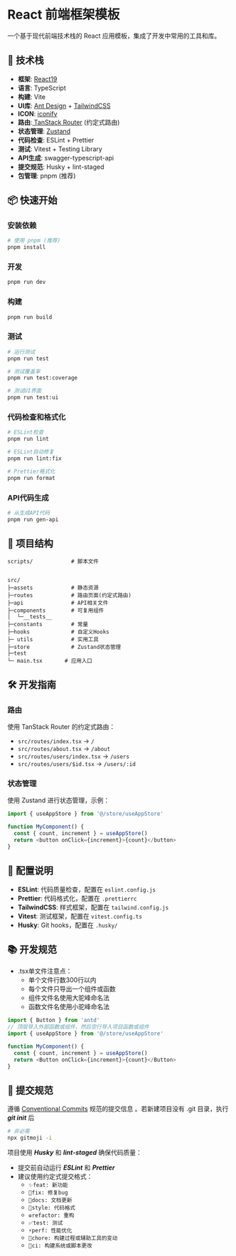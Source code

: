 # React 前端框架模板

一个基于现代前端技术栈的 React 应用模板，集成了开发中常用的工具和库。

## 🚀 技术栈

- **框架**: [React19](https://react.dev/learn)
- **语言**: TypeScript
- **构建**: Vite
- **UI库**: [Ant Design](https://ant.design/components/overview-cn/) + [TailwindCSS](https://tailwindcss.com)
- **ICON**: [iconify](https://icon-sets.iconify.design)
- **路由**:[ TanStack Router](https://tanstack.com/router/latest) (约定式路由)
- **状态管理**: [Zustand](https://zustand.docs.pmnd.rs/getting-started/introduction)
- **代码检查**: ESLint + Prettier
- **测试**: Vitest + Testing Library
- **API生成**: swagger-typescript-api
- **提交规范**: Husky + lint-staged
- **包管理**: pnpm (推荐)

## 📦 快速开始

### 安装依赖

```bash
# 使用 pnpm (推荐)
pnpm install
```

### 开发

```bash
pnpm run dev
```

### 构建

```bash
pnpm run build
```

### 测试

```bash
# 运行测试
pnpm run test

# 测试覆盖率
pnpm run test:coverage

# 测试UI界面
pnpm run test:ui
```

### 代码检查和格式化

```bash
# ESLint检查
pnpm run lint

# ESLint自动修复
pnpm run lint:fix

# Prettier格式化
pnpm run format
```

### API代码生成

```bash
# 从生成API代码
pnpm run gen-api
```

## 📁 项目结构

```tree
scripts/            # 脚本文件


src/
├─assets            # 静态资源
├─routes            # 路由页面(约定式路由)
├─api               # API相关文件
├─components        # 可复用组件
│  └─__tests__
├─constants         # 常量
├─hooks             # 自定义Hooks
├─ utils            # 实用工具
├─store             # Zustand状态管理
├─test
└─ main.tsx       # 应用入口
```

## 🛠️ 开发指南

### 路由

使用 TanStack Router 的约定式路由：

- `src/routes/index.tsx` → `/`
- `src/routes/about.tsx` → `/about`
- `src/routes/users/index.tsx` → `/users`
- `src/routes/users/$id.tsx` → `/users/:id`

### 状态管理

使用 Zustand 进行状态管理，示例：

```typescript
import { useAppStore } from '@/store/useAppStore'

function MyComponent() {
  const { count, increment } = useAppStore()
  return <button onClick={increment}>{count}</button>
}
```

## 🔧 配置说明

- **ESLint**: 代码质量检查，配置在 `eslint.config.js`
- **Prettier**: 代码格式化，配置在 `.prettierrc`
- **TailwindCSS**: 样式框架，配置在 `tailwind.config.js`
- **Vitest**: 测试框架，配置在 `vitest.config.ts`
- **Husky**: Git hooks，配置在 `.husky/`

## 📚 开发规范

- .tsx单文件注意点：
  - 单个文件行数300行以内
  - 每个文件只导出一个组件或函数
  - 组件文件名使用大驼峰命名法
  - 函数文件名使用小驼峰命名法

```typescript
import { Button } from 'antd'
// 顶层导入外部函数或组件，然后空行导入项目函数或组件
import { useAppStore } from '@/store/useAppStore'

function MyComponent() {
  const { count, increment } = useAppStore()
  return <Button onClick={increment}>{count}</Button>
}
```

## 📝 提交规范

遵循 [Conventional Commits](<[conventionalcommits](https://www.conventionalcommits.org/)>) 规范的提交信息 。若新建项目没有 .git 目录，执行 **_git init_** 后

```bash
# 非必需
npx gitmoji -i
```

项目使用 **_Husky_** 和 **_lint-staged_** 确保代码质量：

- 提交前自动运行 **_ESLint_** 和 **_Prettier_**
- 建议使用约定式提交格式：
  - `✨feat: 新功能`
  - `🐛fix: 修复bug`
  - `📝docs: 文档更新`
  - `🎨style: 代码格式`
  - `♻️refactor: 重构`
  - `✅test: 测试`
  - `⚡️perf: 性能优化`
  - `🔧chore: 构建过程或辅助工具的变动`
  - `🚀ci: 构建系统或脚本更改`
